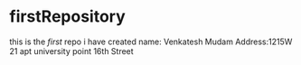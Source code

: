 # firstRepository
this is the *first* repo i have created
name: Venkatesh Mudam
Address:1215W 21 apt university point 16th Street
